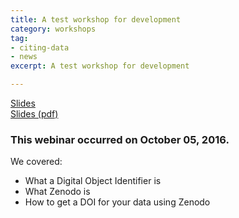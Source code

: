 ```yaml
---
title: A test workshop for development 
category: workshops
tag: 
- citing-data
- news 
excerpt: A test workshop for development

---
```


<div class="row">
	<div class="col-md-3 col-md-offset-1">
		<a class="btn-lg btn-success" href="{{ site.baseurl }}/talks/minting-a-doi-for-your-data-zenodo/" role="button">Slides</a>
	</div> 
	<div class="col-md-3 col-md-offset-3">
		<a class="btn-lg btn-success" href="{{ site.baseurl }}/talks/minting-a-doi-for-your-data-zenodo/" role="button">Slides (pdf)</a>
	</div>
</div> 

### This webinar occurred on October 05, 2016. 

We covered: 

+ What a Digital Object Identifier is
+ What Zenodo is 
+ How to get a DOI for your data using Zenodo 

 